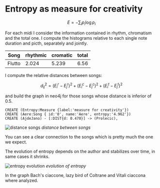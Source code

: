 # Entropy as measure for creativity

$$ E = -\sum_i p_i\log p_i $$

For each midi I consider the information contained in rhythm, chromatism and the total one.
I compute the histograms relative to each single note duration and picth, separately and jointly.


|Song|rhythmic|cromatic|total|
|-|-|-|-|
|Flutto|2.024|5.239|6.56|

I compute the relative distances between songs:


$$ d_{ij}^2 = (E_i^r-E_j^r)^2 +  (E_i^c-E_j^c)^2 +  (E_i^t-E_j^t)^2  $$

and build the graph in neo4j for those songs whose distance is inferior of 0.5.


```
CREATE (Entropy:Measure {label:'measure for creativity'})
CREATE (Aere:Song { id:'0', name:'Aere', entropy:'4.962'})
CREATE (AjdeJano) - [:DIST{d: 0.470}] -> (Prolecic),
```

![distance songs](../f/f_viudi/DistCanzoni.png "dist songs")
_distance between songs_

You can see a clear connection to the songs which is pretty much the one we expect.

The evolution of entropy depends on the author and stabilizes over time, in same cases it shrinks.

![entropy evolution](../f/f_viudi/EntropyEvolution.png "entropy evolution")
_evolution of entropy_

In the graph Bach's ciaccone, lazy bird of Coltrane and Vitali ciaccona where analyzed.

